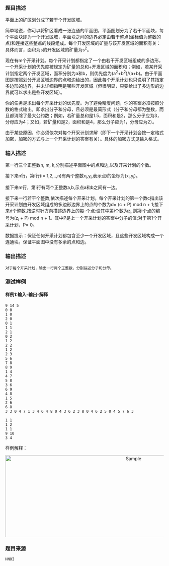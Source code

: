 ### 题目描述

平面上的矿区划分成了若干个开发区域。

简单地说，你可以将矿区看成一张连通的平面图，平面图划分为了若干平面块，每个平面块即为一个开发区域，平面块之间的边界必定由若干整点(坐标值为整数的点)和连接这些整点的线段组成。每个开发区域的矿量与该开发区域的面积有关：具体而言，面积为s的开发区域的矿量为s<sup>2</sup>。

现在有m个开采计划。每个开采计划都指定了一个由若干开发区域组成的多边形，一个开采计划的优先度被规定为矿量的总和÷开发区域的面积和；例如，若某开采计划指定两个开发区域，面积分别为a和b，则优先度为(a<sup>2</sup>+b<sup>2</sup>)/(a+b)。由于平面图是按照划分开发区域边界的点和边给出的，因此每个开采计划也只说明了其指定多边形的边界，并未详细指明是哪些开发区域（但很明显，只要给出了多边形的边界就可以求出是些开发区域）。

你的任务是求出每个开采计划的优先度。为了避免精度问题，你的答案必须按照分数的格式输出，即求出分子和分母，且必须是最简形式（分子和分母都为整数，而且都消除了最大公约数；例如，若矿量总和是1.5，面积和是2，那么分子应为3，分母应为4；又如，若矿量和是2，面积和是4，那么分子应为1，分母应为2）。

由于某些原因，你必须依次对每个开采计划求解（即下一个开采计划会按一定格式加密，加密的方式与上一个开采计划的答案有关）。具体的加密方式见输入格式。

### 输入描述

第一行三个正整数n, m, k,分别描述平面图中的点和边,以及开采计划的个数。

接下来n行，第i行(i= 1,2,..,n)有两个整数x<sub>i</sub>,y<sub>i</sub>,表示点i的坐标为(x<sub>i</sub>,y<sub>i</sub>)。

接下来m行，第i行有两个正整数a,b,示点a和b之间有一边。

接下来一行若干个整数,依次描述每个开采计划。每个开采计划的第一个数c指出该开采计划由开发区域组成的多边形边界上的点的个数为d= (c + P) mod n + 1;接下来d个整数,按逆时针方向描述边界上的每-个点:设其中第i个数为z<sub>i</sub>,则第i个点的编号为(z<sub>i</sub> + P) mod n + 1。其中P是上一个开采计划的答案中分子的值;对于第1个开采计划，P= 0。

数据提示：保证任何开采计划都包含至少一个开发区域，且这些开发区域构成一个连通块。保证平面图中没有多余的点和边。
### 输出描述

```
对于每个开采计划，输出一行两个正整数，分别描述分子和分母。
```

### 测试样例
#### 样例1:输入-输出-解释

```
9 14 5 
0 0 
1 0 
2 0 
0 1 
1 1 
2 1 
0 2 
1 2 
2 2 
1 2 
2 3 
5 6 
7 8 
8 9 
1 4 
4 7 
5 8 
3 6 
6 9 
4 8 
1 5 
2 6 
6 8 
3 3 0 4 7 1 3 4 6 4 8 0 4 3 6 2 3 8 0 4 6 2 5 0 4 5 7 6 3
```
```
1 1 
1 2 
1 1 
9 10 
3 4
```
样例解释：
<p align="center">
	<img src="http://mooctest-code.oss-cn-shanghai.aliyuncs.com/static/media/%E7%9F%BF%E5%8C%BA.png" alt="Sample"  width="800" height="260">
</p>

### 题目来源  
`HNOI`